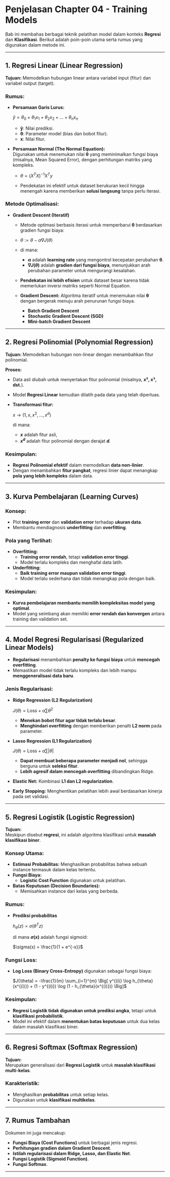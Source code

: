 # Penjelasan Chapter 04 - Training Models

Bab ini membahas berbagai teknik pelatihan model dalam konteks **Regresi** dan **Klasifikasi**. Berikut adalah poin-poin utama serta rumus yang digunakan dalam metode ini.

---

## 1. Regresi Linear (Linear Regression)
**Tujuan:** Memodelkan hubungan linear antara variabel input (fitur) dan variabel output (target).

### Rumus:
- **Persamaan Garis Lurus:**  
  
    $\hat{y} = \theta_0 + \theta_1x_1 + \theta_2x_2 + ... + \theta_nx_n$
  
  - **ŷ**: Nilai prediksi.
  - **θ**: Parameter model (bias dan bobot fitur).
  - **x**: Nilai fitur.

- **Persamaan Normal (The Normal Equation):**  
  Digunakan untuk menemukan nilai **θ** yang meminimalkan fungsi biaya (misalnya, Mean Squared Error), dengan perhitungan matriks yang kompleks.

    - $\theta = (X^TX)^{-1}X^Ty$

    - Pendekatan ini efektif untuk dataset berukuran kecil hingga menengah karena memberikan **solusi langsung** tanpa perlu iterasi.

### Metode Optimalisasi:
- **Gradient Descent (Iteratif)**

    - Metode optimasi berbasis iterasi untuk memperbarui **θ** berdasarkan gradien fungsi biaya:

    - $\theta := \theta - \alpha \nabla J(\theta)$

    - di mana:
        - **$\alpha$** adalah **learning rate** yang mengontrol kecepatan perubahan **θ**.
        - **$\nabla J(\theta)$** adalah **gradien dari fungsi biaya**, menunjukkan arah perubahan parameter untuk mengurangi kesalahan.

    - **Pendekatan ini lebih efisien** untuk dataset besar karena tidak memerlukan inversi matriks seperti Normal Equation.


    - **Gradient Descent:** Algoritma iteratif untuk menemukan nilai **θ** dengan bergerak menuju arah penurunan fungsi biaya.
        - **Batch Gradient Descent**
        - **Stochastic Gradient Descent (SGD)**
        - **Mini-batch Gradient Descent**

---

## 2. Regresi Polinomial (Polynomial Regression)
**Tujuan:** Memodelkan hubungan non-linear dengan menambahkan fitur polinomial.

**Proses:**
- Data asli diubah untuk menyertakan fitur polinomial (misalnya, **x², x³, dst.**).
- Model **Regresi Linear** kemudian dilatih pada data yang telah diperluas.
- **Transformasi fitur:**  

  $x \rightarrow (1, x, x^2, ..., x^d)$

  di mana:
  - **$x$** adalah fitur asli,
  - **$x^d$** adalah fitur polinomial dengan derajat **$d$**.

### Kesimpulan:
- **Regresi Polinomial efektif** dalam memodelkan **data non-linier**.
- Dengan menambahkan **fitur pangkat**, regresi linier dapat menangkap **pola yang lebih kompleks** dalam data.


---

## 3. Kurva Pembelajaran (Learning Curves)
### Konsep:
- Plot **training error** dan **validation error** terhadap **ukuran data**.
- Membantu mendiagnosis **underfitting** dan **overfitting**.

### Pola yang Terlihat:
- **Overfitting:**  
  - **Training error rendah**, tetapi **validation error tinggi**.  
  - Model terlalu kompleks dan menghafal data latih.
- **Underfitting:**  
  - **Baik training error maupun validation error tinggi**.  
  - Model terlalu sederhana dan tidak menangkap pola dengan baik.
### Kesimpulan:
- **Kurva pembelajaran membantu memilih kompleksitas model yang optimal**.
- Model yang seimbang akan memiliki **error rendah dan konvergen** antara training dan validation set.



---

## 4. Model Regresi Regularisasi (Regularized Linear Models)
- **Regularisasi** menambahkan **penalty ke fungsi biaya** untuk **mencegah overfitting**.
- Memastikan model tidak terlalu kompleks dan lebih mampu **menggeneralisasi data baru**.

### Jenis Regularisasi:
- **Ridge Regression (L2 Regularization)**  

  $J(\theta) = \text{Loss} + \alpha \sum \theta^2$

  - **Menekan bobot fitur agar tidak terlalu besar**.
  - **Menghindari overfitting** dengan memberikan penalti **L2 norm** pada parameter.

- **Lasso Regression (L1 Regularization)**  

  $J(\theta) = \text{Loss} + \alpha \sum |\theta|$

  - **Dapat membuat beberapa parameter menjadi nol**, sehingga berguna untuk **seleksi fitur**.
  - **Lebih agresif dalam mencegah overfitting** dibandingkan Ridge.


- **Elastic Net:** Kombinasi **L1 dan L2 regularization**.
- **Early Stopping:** Menghentikan pelatihan lebih awal berdasarkan kinerja pada set validasi.

---

## 5. Regresi Logistik (Logistic Regression)
**Tujuan:**  
Meskipun disebut **regresi**, ini adalah algoritma klasifikasi untuk **masalah klasifikasi biner**.

### Konsep Utama:
- **Estimasi Probabilitas:** Menghasilkan probabilitas bahwa sebuah instance termasuk dalam kelas tertentu.
- **Fungsi Biaya:**  
  - **Logistic Cost Function** digunakan untuk pelatihan.
- **Batas Keputusan (Decision Boundaries):**  
  - Memisahkan instance dari kelas yang berbeda.

### Rumus:
- **Prediksi probabilitas**  

  $h_{\theta}(z) = \sigma (\theta^T z)$

  di mana **$\sigma(x)$** adalah fungsi sigmoid:

  $\sigma(x) = \frac{1}{1 + e^{-x}}$

### Fungsi Loss:
- **Log Loss (Binary Cross-Entropy)** digunakan sebagai fungsi biaya:

  $J(\theta) = -\frac{1}{m} \sum_{i=1}^{m} \Big[ y^{(i)} \log h_{\theta}(x^{(i)}) + (1 - y^{(i)}) \log (1 - h_{\theta}(x^{(i)})) \Big]$

### Kesimpulan:
- **Regresi Logistik tidak digunakan untuk prediksi angka**, tetapi untuk **klasifikasi probabilistik**.
- Model ini efektif dalam **menentukan batas keputusan** untuk dua kelas dalam masalah klasifikasi biner.

---

## 6. Regresi Softmax (Softmax Regression)
**Tujuan:**  
Merupakan generalisasi dari **Regresi Logistik** untuk **masalah klasifikasi multi-kelas**.

### Karakteristik:
- Menghasilkan **probabilitas** untuk setiap kelas.
- Digunakan untuk **klasifikasi multikelas**.

---

## 7. Rumus Tambahan
Dokumen ini juga mencakup:
- **Fungsi Biaya (Cost Functions)** untuk berbagai jenis regresi.
- **Perhitungan gradien dalam Gradient Descent**.
- **Istilah regularisasi dalam Ridge, Lasso, dan Elastic Net**.
- **Fungsi Logistik (Sigmoid Function)**.
- **Fungsi Softmax**.

---
